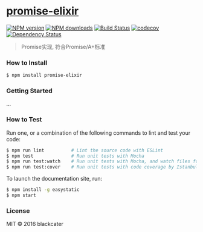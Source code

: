 # [promise-elixir](https://github.com/blackcater/promise-elixir)

[![NPM version](http://img.shields.io/npm/v/promise-elixir.svg?style=flat-square)](https://www.npmjs.com/package/promise-elixir)
[![NPM downloads](http://img.shields.io/npm/dm/promise-elixir.svg?style=flat-square)](https://www.npmjs.com/package/promise-elixir)
[![Build Status](http://img.shields.io/travis/blackcater/promise-elixir/master.svg?style=flat-square)](https://travis-ci.org/blackcater/promise-elixir)
[![codecov](https://codecov.io/gh/blackcater/promise-elixir/branch/master/graph/badge.svg)](https://codecov.io/gh/blackcater/promise-elixir)
[![Dependency Status](http://img.shields.io/david/blackcater/promise-elixir.svg?style=flat-square)](https://david-dm.org/blackcater/promise-elixir)

> Promise实现, 符合Promise/A+标准

### How to Install

```sh
$ npm install promise-elixir
```

### Getting Started

...

### How to Test

Run one, or a combination of the following commands to lint and test your code:

```sh
$ npm run lint          # Lint the source code with ESLint
$ npm test              # Run unit tests with Mocha
$ npm run test:watch    # Run unit tests with Mocha, and watch files for changes
$ npm run test:cover    # Run unit tests with code coverage by Istanbul
```

To launch the documentation site, run:

```sh
$ npm install -g easystatic
$ npm start
```

### License

MIT © 2016 blackcater
